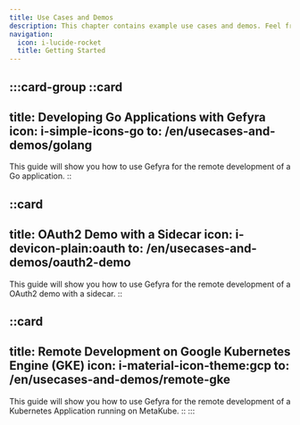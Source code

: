```yaml
---
title: Use Cases and Demos
description: This chapter contains example use cases and demos. Feel free to adapt these architectures to your applications.
navigation:
  icon: i-lucide-rocket
  title: Getting Started
---
```


:::card-group
  ::card
  ---
  title: Developing Go Applications with Gefyra
  icon: i-simple-icons-go
  to: /en/usecases-and-demos/golang
  ---
  This guide will show you how to use Gefyra for the remote development of a Go application.
  ::

  ::card
  ---
  title: OAuth2 Demo with a Sidecar
  icon: i-devicon-plain:oauth
  to: /en/usecases-and-demos/oauth2-demo
  ---
  This guide will show you how to use Gefyra for the remote development of a OAuth2 demo with a sidecar.
  ::

  ::card
  ---
  title: Remote Development on Google Kubernetes Engine (GKE)
  icon: i-material-icon-theme:gcp
  to: /en/usecases-and-demos/remote-gke
  ---
  This guide will show you how to use Gefyra for the remote development of a Kubernetes Application running on MetaKube.
  ::
:::